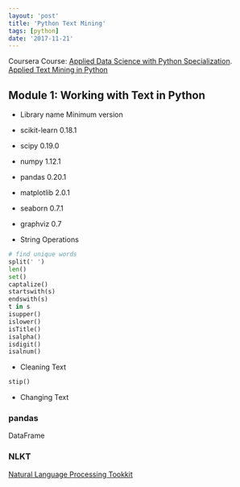 ```yaml
---
layout: 'post'
title: 'Python Text Mining'
tags: [python]
date: '2017-11-21'
---
```


Coursera Course: [Applied Data Science with Python Specialization](https://www.coursera.org/specializations/data-science-python).  
[Applied Text Mining in Python](https://www.coursera.org/learn/python-text-mining/home/welcome)

## Module 1: Working with Text in Python

- Library name Minimum version

- scikit-learn 0.18.1

- scipy 0.19.0

- numpy 1.12.1

- pandas 0.20.1

- matplotlib 2.0.1

- seaborn 0.7.1

- graphviz 0.7

- String Operations

```python
# find unique words
split(' ')
len()
set()
captalize()
startswith(s)
endswith(s)
t in s
isupper()
islower()
isTitle()
isalpha()
isdigit()
isalnum()
```

- Cleaning Text

```python
stip()
```

- Changing Text

### pandas

DataFrame

###

### NLKT

[Natural Language Processing Tookkit](http://www.nltk.org/book/)
